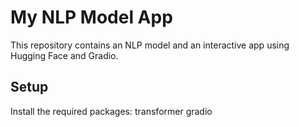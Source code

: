 # My NLP Model App

This repository contains an NLP model and an interactive app using Hugging Face and Gradio.

## Setup

Install the required packages:
transformer
gradio